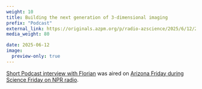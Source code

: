 ```yaml
---
weight: 10
title: Building the next generation of 3-dimensional imaging
prefix: "Podcast"
external_link: https://originals.azpm.org/p/radio-azscience/2025/6/12/225178-building-the-next-generation-of-3-dimensional-imaging/
media_weight: 80

date: 2025-06-12
image:
  preview-only: true
---
```

[Short Podcast interview with Florian](https://originals.azpm.org/p/radio-azscience/2025/6/12/225178-building-the-next-generation-of-3-dimensional-imaging/) was aired on [Arizona Friday during Science Friday on NPR radio](https://originals.azpm.org/arizonascience/).

